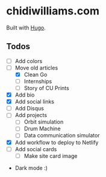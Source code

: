 # chidiwilliams.com

Built with [Hugo](https://gohugo.io/).

## Todos

- [ ] Add colors
- [ ] Move old articles
  - [x] Clean Go
  - [ ] Internships
  - [ ] Story of CU Prints
- [x] Add bio
- [x] Add social links
- [ ] Add Disqus
- [ ] Add projects
  - [ ] Orbit simulation
  - [ ] Drum Machine
  - [ ] Data communication simulator
- [x] Add workflow to deploy to Netlify
- [ ] Add social cards
  - [ ] Make site card image
- Dark mode :)
